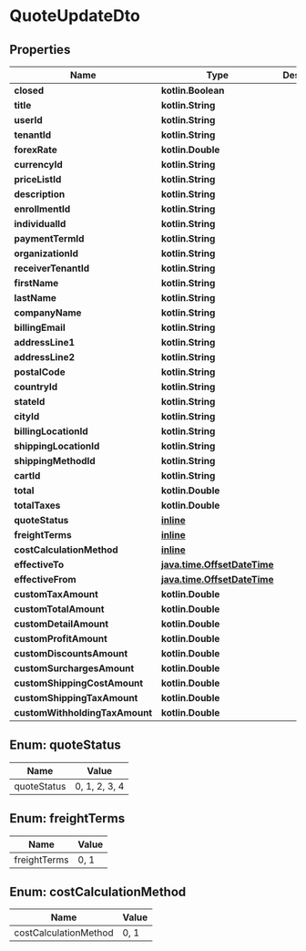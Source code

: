 
# QuoteUpdateDto

## Properties
| Name | Type | Description | Notes |
| ------------ | ------------- | ------------- | ------------- |
| **closed** | **kotlin.Boolean** |  |  [optional] |
| **title** | **kotlin.String** |  |  [optional] |
| **userId** | **kotlin.String** |  |  [optional] |
| **tenantId** | **kotlin.String** |  |  [optional] |
| **forexRate** | **kotlin.Double** |  |  [optional] |
| **currencyId** | **kotlin.String** |  |  [optional] |
| **priceListId** | **kotlin.String** |  |  [optional] |
| **description** | **kotlin.String** |  |  [optional] |
| **enrollmentId** | **kotlin.String** |  |  [optional] |
| **individualId** | **kotlin.String** |  |  [optional] |
| **paymentTermId** | **kotlin.String** |  |  [optional] |
| **organizationId** | **kotlin.String** |  |  [optional] |
| **receiverTenantId** | **kotlin.String** |  |  [optional] |
| **firstName** | **kotlin.String** |  |  [optional] |
| **lastName** | **kotlin.String** |  |  [optional] |
| **companyName** | **kotlin.String** |  |  [optional] |
| **billingEmail** | **kotlin.String** |  |  [optional] |
| **addressLine1** | **kotlin.String** |  |  [optional] |
| **addressLine2** | **kotlin.String** |  |  [optional] |
| **postalCode** | **kotlin.String** |  |  [optional] |
| **countryId** | **kotlin.String** |  |  [optional] |
| **stateId** | **kotlin.String** |  |  [optional] |
| **cityId** | **kotlin.String** |  |  [optional] |
| **billingLocationId** | **kotlin.String** |  |  [optional] |
| **shippingLocationId** | **kotlin.String** |  |  [optional] |
| **shippingMethodId** | **kotlin.String** |  |  [optional] |
| **cartId** | **kotlin.String** |  |  [optional] |
| **total** | **kotlin.Double** |  |  [optional] |
| **totalTaxes** | **kotlin.Double** |  |  [optional] |
| **quoteStatus** | [**inline**](#QuoteStatus) |  |  [optional] |
| **freightTerms** | [**inline**](#FreightTerms) |  |  [optional] |
| **costCalculationMethod** | [**inline**](#CostCalculationMethod) |  |  [optional] |
| **effectiveTo** | [**java.time.OffsetDateTime**](java.time.OffsetDateTime.md) |  |  [optional] |
| **effectiveFrom** | [**java.time.OffsetDateTime**](java.time.OffsetDateTime.md) |  |  [optional] |
| **customTaxAmount** | **kotlin.Double** |  |  [optional] |
| **customTotalAmount** | **kotlin.Double** |  |  [optional] |
| **customDetailAmount** | **kotlin.Double** |  |  [optional] |
| **customProfitAmount** | **kotlin.Double** |  |  [optional] |
| **customDiscountsAmount** | **kotlin.Double** |  |  [optional] |
| **customSurchargesAmount** | **kotlin.Double** |  |  [optional] |
| **customShippingCostAmount** | **kotlin.Double** |  |  [optional] |
| **customShippingTaxAmount** | **kotlin.Double** |  |  [optional] |
| **customWithholdingTaxAmount** | **kotlin.Double** |  |  [optional] |


<a id="QuoteStatus"></a>
## Enum: quoteStatus
| Name | Value |
| ---- | ----- |
| quoteStatus | 0, 1, 2, 3, 4 |


<a id="FreightTerms"></a>
## Enum: freightTerms
| Name | Value |
| ---- | ----- |
| freightTerms | 0, 1 |


<a id="CostCalculationMethod"></a>
## Enum: costCalculationMethod
| Name | Value |
| ---- | ----- |
| costCalculationMethod | 0, 1 |



